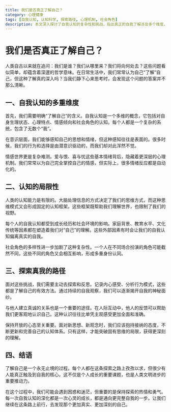 ```yaml
---
title: 我们是否真正了解自己？
category: 心理健康
tags: [自我认知, 认知科学, 探索路径, 心理机制, 社会角色]
description: 本文深入探讨了自我认知的复杂性和挑战，指出真正的自我了解涉及多个维度，包括心理、情感和社会角色等方面。文中讨论了认知局限如何影响我们的自我理解，并提出了几种探索自我的实用方法，如自我观察、记录内心感受和重视他人反馈。强调维持开放心态对于突破固有思维模式的重要性。适合希望深入了解自己、关注心理健康和个人发展的读者。
---
```

# 我们是否真正了解自己？

人类自古以来就在追问：我们是谁？我们从哪里来？我们将向何处去？这些问题看似简单，却蕴含着深邃的哲学意味。在日常生活中，我们常常认为自己“了解”自己，但这种了解真的深入吗？当我们静下心来思考时，会发现这个问题的答案并不那么清晰。

## 一、自我认知的多重维度

首先，我们需要明确“了解自己”的含义。自我认知是一个多维的概念，它包括对自身生理状态、心理特点、情感倾向和社会角色的认知。每个人都是一个复杂的系统，包含了无数个“我”。

在意识层面，我们能够感知自己的思想和情绪，但这种感知往往是表面的。很多时候，我们的行为和选择是由潜意识驱动的，而我们却对此浑然不觉。

情感世界更是复杂难测。爱与恨、喜与忧这些基本情绪背后，隐藏着更深层的心理机制。我们常常以为自己完全掌控自己的情感，但实际上，很多情绪反应都是自动化的。

## 二、认知的局限性

人类的认知能力是有限的。大脑处理信息的方式决定了我们的思维方式，而这种思维模式又会形成固定的认知框架。这些框架既帮助我们理解世界，也限制了我们的视野。

每个人的自我认知都受到成长经历和社会环境的影响。家庭背景、教育水平、文化传统等因素都在塑造着我们对“自己”的理解。这些外部因素有时会让我们的自我认知偏离真实的自我。

社会角色的多样性进一步加剧了这种复杂性。一个人在不同场合扮演的角色可能截然不同，这些不同的角色又会相互影响，形成多重身份认同。

## 三、探索真我的路径

面对这些挑战，我们需要主动去探索和反思。记录内心感受、分析行为模式，这些都是了解自己的有效方法。通过持续的自我观察，我们可以逐渐揭开自我的神秘面纱。

与他人建立真诚的关系也是一个重要的途径。在人际互动中，他人的反馈可以帮助我们更客观地认识自己。这种认识往往比单凭主观感受更加全面和准确。

保持开放的心态至关重要。面对新思想、新观念时，我们应该抱持接纳的态度，不断更新和完善自己的认知体系。只有这样，才能突破固有思维的局限，获得更深刻的理解。

## 四、结语

了解自己是一个永无止境的过程。每个人都在这条探索之路上孜孜以求，但很少有人能真正触及到自我的核心。这不仅是个人成长的重要课题，也是人类文明进步的重要推动力。

在这个过程中，我们可能会遇到困惑和迷茫，但重要的是保持探索的热情和勇气。每一次自我认知的深化都是一次心灵的成长，都是通向更完整自我的一步。让我们继续在这条路上前行，去发现那个更加真实、更加深刻的自己。